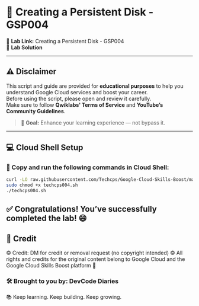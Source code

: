 # 📘 Creating a Persistent Disk - GSP004

🚀 **Lab Link:** Creating a Persistent Disk - GSP004  
🎥 **Lab Solution**

---

## ⚠️ Disclaimer

This script and guide are provided for **educational purposes** to help you understand Google Cloud services and boost your career.  
Before using the script, please open and review it carefully.  
Make sure to follow **Qwiklabs' Terms of Service** and **YouTube’s Community Guidelines**.

> 🎯 **Goal:** Enhance your learning experience — not bypass it.

---

## 💻 Cloud Shell Setup

### 🚨 Copy and run the following commands in Cloud Shell:

```bash
curl -LO raw.githubusercontent.com/Techcps/Google-Cloud-Skills-Boost/master/Creating%20a%20Persistent%20Disk/techcps004.sh
sudo chmod +x techcps004.sh
./techcps004.sh
```
## ✅ Congratulations! You’ve successfully completed the lab! 😄

## 📝 Credit
© Credit: DM for credit or removal request (no copyright intended)
© All rights and credits for the original content belong to Google Cloud and the Google Cloud Skills Boost platform 🙏

### 🛠️ Brought to you by: DevCode Diaries 
📚 Keep learning. Keep building. Keep growing.


